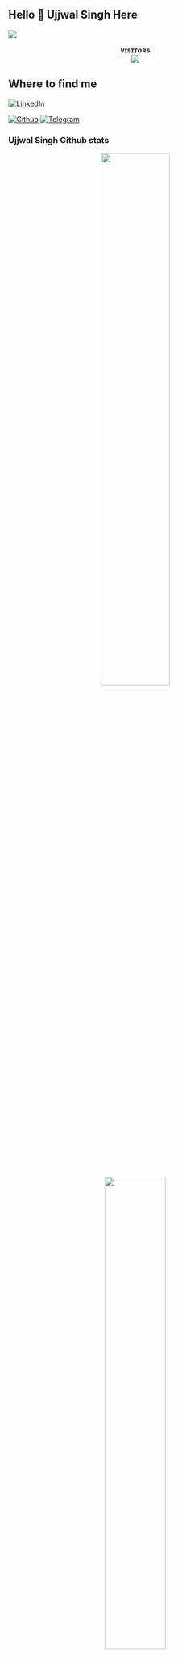 ## Hello 👋 Ujjwal Singh Here 
[<img src="https://github.com/theujjwalsingh18/theujjwalsingh18/blob/master/resources/hr.gif"/>](https://github.com/theujjwalsingh18)
<p align="center">
    <b>ᴠɪsɪᴛᴏʀs</b><br>
    <img align="middle" src="https://profile-counter.glitch.me/theujjwalsingh18/count.svg" />
</p>

## Where to find me
[![LinkedIn](https://img.shields.io/badge/-LinkedIn-0077B5?logo=linkedin&logoColor=white&color=0077B5)](https://www.linkedin.com/in/ujjwal-kumar-singh-2174a0272)

[![Github](https://img.shields.io/badge/-Github-181717?style=for-the-badge&logo=Github&logoColor=red)](https://github.com/theujjwalsingh18)
[![Telegram](https://img.shields.io/badge/Telegram-2CA5E0?style=for-the-badge&logo=telegram&logoColor=red)](https://t.me/theujjwalsinghh)


### Ujjwal Singh Github stats 
<p align="center">
    <img
        width="52%"
        src="https://github-readme-stats.vercel.app/api?username=theujjwalsingh18&count_private=true&include_all_commits=true&show_icons=true&theme=tokyonight&custom_title=GitHub+Stats"
    />
    <img
        width="49%"
        src="https://github-readme-streak-stats.herokuapp.com?user=theujjwalsingh18&theme=tokyonight"
    />
</p>

<h3>
